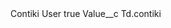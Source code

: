 <?xml version="1.0" encoding="UTF-8"?>
<CustomMetadata xmlns="http://soap.sforce.com/2006/04/metadata" xmlns:xsi="http://www.w3.org/2001/XMLSchema-instance" xmlns:xsd="http://www.w3.org/2001/XMLSchema">
    <label>Contiki User</label>
    <protected>true</protected>
    <values>
        <field>Value__c</field>
        <value xsi:type="xsd:string">Td.contiki</value>
    </values>
</CustomMetadata>
